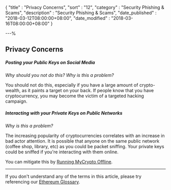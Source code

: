 {
"title"       : "Privacy Concerns",
"sort"        : "12",
"category"    : "Security Phishing & Scams",
"description" : "Security Phishing & Scams",
"date_published" : "2018-03-12T08:00:00+08:00",
"date_modified"  : "2018-03-16T08:00:00+08:00"
}

---%


## Privacy Concerns

##### Posting your Public Keys on Social Media

*Why should you not do this? Why is this a problem?*

You should not do this, especially if you have a large amount of crypto-wealth, as it paints a target on your back. If people know that you have cryptocurrency, you may become the victim of a targeted hacking campaign.

##### Interacting with your Private Keys on Public Networks

*Why is this a problem?*

The increasing popularity of cryptocurrencies correlates with an increase in bad actor attention. It is possible that anyone on the same public network (coffee shop, library, etc) as you could be packet sniffing. Your private keys could be sniffed if you're interacting with them online.

You can mitigate this by [Running MyCrypto Offline](https://support.mycrypto.com/offline/running-mycrypto-locally.html).

-----

If you don't understand any of the terms in this article, please try referencing our [Ethereum Glossary](https://support.mycrypto.com/getting-started/ethereum-glossary.html).

